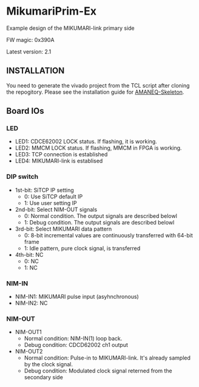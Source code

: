 # MikumariPrim-Ex
Example design of the MIKUMARI-link primary side

FW magic: 0x390A

Latest version: 2.1

## INSTALLATION 
You need to generate the vivado project from the TCL script after cloning the repogitory.
Please see the installation guide for [AMANEQ-Skeleton](https://github.com/spadi-alliance/AMANEQ-Skeleton).

## Board IOs
### LED

- LED1: CDCE62002 LOCK status. If flashing, it is working.
- LED2: MMCM LOCK status. If flashing, MMCM in FPGA is working.
- LED3: TCP connection is established
- LED4: MIKUMARI-link is establised

### DIP switch

- 1st-bit: SiTCP IP setting
  - 0: Use SiTCP default IP
  - 1: Use user setting IP
- 2nd-bit: Select NIM-OUT signals
  - 0: Normal condition. The output signals are described belowl
  - 1: Debug condition. The output signals are described belowl
- 3rd-bit: Select MIKUMARI data pattern
  - 0: 8-bit incremental values are continuously transferred with 64-bit frame
  - 1: Idle pattern, pure clock signal, is transferred
- 4th-bit: NC
  - 0: NC
  - 1: NC

### NIM-IN
- NIM-IN1: MIKUMARI pulse input (asyhnchronous)
- NIM-IN2: NC
 
### NIM-OUT

- NIM-OUT1
  - Normal condition: NIM-IN(1) loop back.
  - Debug condition:  CDCD62002 ch1 output
- NIM-OUT2
  - Normal condition: Pulse-in to MIKUMARI-link. It's already sampled by the clock signal.
  - Debug condition:  Modulated clock signal reterned from the secondary side
